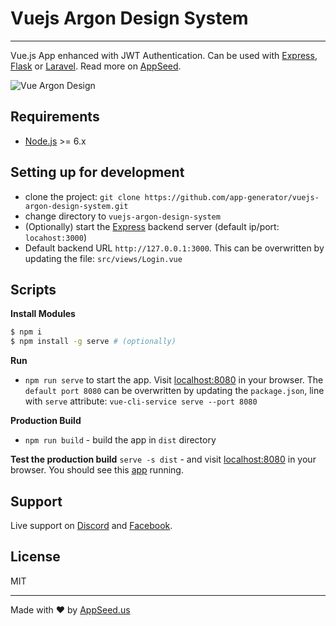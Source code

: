 # Vuejs Argon Design System 
---
Vue.js App enhanced with JWT Authentication. Can be used with [Express](https://github.com/app-generator/express-starter), [Flask](https://github.com/app-generator/flask-starter) or [Laravel](https://github.com/app-generator/laravel-starter). Read more on [AppSeed](https://appseed.us/apps/argon-design-system). 

![Vue Argon Design](https://github.com/app-generator/vuejs-argon-design-system/blob/master/screenshots/vue-argon-design-system.png)

## Requirements
- [Node.js](https://nodejs.org/) >= 6.x

## Setting up for development
* clone the project: `git clone https://github.com/app-generator/vuejs-argon-design-system.git`
* change directory to `vuejs-argon-design-system`
* (Optionally) start the [Express](https://github.com/app-generator/express-starter/blob/master/README.md) backend server (default ip/port: `locahost:3000`)
* Default backend URL `http://127.0.0.1:3000`. This can be overwritten by updating the file: `src/views/Login.vue`

## Scripts
**Install Modules**
```bash
$ npm i
$ npm install -g serve # (optionally) 
```

**Run**
* `npm run serve` to start the app. Visit [localhost:8080](http://localhost:8080) in your browser. The `default port 8080` can be overwritten by updating the `package.json`, line with `serve` attribute: `vue-cli-service serve --port 8080`

**Production Build**
* `npm run build` - build the app in `dist` directory

**Test the production build**
`serve -s dist` - and visit [localhost:8080](http://localhost:8080) in your browser. You should see this [app](https://vuejs.appseed.us) running.  

## Support
Live support on [Discord](https://discord.gg/fZC6hup) and [Facebook](https://www.facebook.com/groups/fullstack.apps.generator). 

## License
MIT 

---
Made with ♥ by [AppSeed.us]("https://appseed.us")

